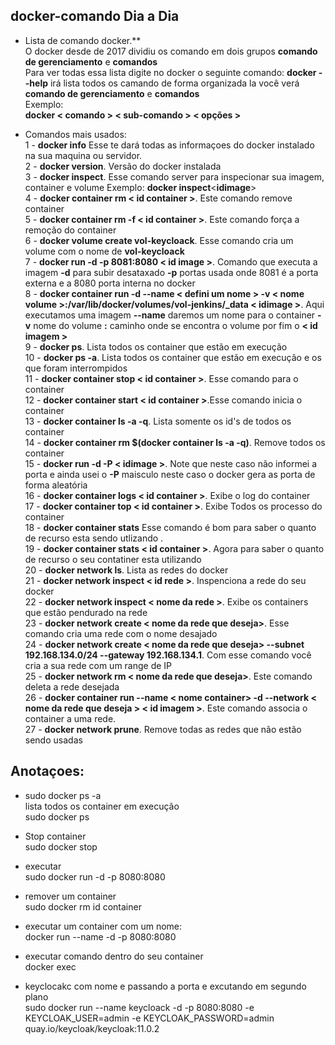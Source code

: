 ## docker-comando Dia a Dia

- Lista de comando docker.**<br/>
    O docker desde de 2017 dividiu os comando em dois grupos **comando de gerenciamento** e **comandos**<br/>
    Para ver todas essa lista digite no docker o seguinte comando: **docker --help** irá lista todos os camando de forma organizada la você verá **comando de gerenciamento** e **comandos**<br/>
Exemplo:<br/>
    **docker < comando > < sub-comando > < opções >**<br/>

-  Comandos mais usados:<br/>
    1 - **docker info** Esse te dará todas as informaçoes do docker instalado na sua maquina ou servidor.<br/>
    2 - **docker version**. Versão do docker instalada<br/>
    3 - **docker inspect**. Esse comando server para inspecionar sua imagem, container e volume Exemplo: **docker inspect**<**idimage**><br/>
    4 - **docker container rm < id container >**. Este comando remove container <br/>
    5 - **docker container rm -f < id container >**. Este comando força a remoção do container <br/>
    6 - **docker volume create vol-keycloack**. Esse comando cria um volume com o nome de **vol-keycloack** <br/>
    7 - **docker run -d -p 8081:8080 < id image >**. Comando que executa a imagem **-d** para subir desataxado **-p** portas usada onde 8081 é a porta externa e a 8080 porta interna no docker <br/>
    8 - **docker container run -d --name < defini um nome  > -v < nome volume >:/var/lib/docker/volumes/vol-jenkins/_data < idimage >**. Aqui executamos uma imagem **--name** daremos um nome para o container **-v** nome do volume **:** caminho onde se encontra o volume por fim o **< id imagem >**  <br/>
    9 - **docker ps**. Lista todos os container que estão em execução<br/>
   10 - **docker ps -a**. Lista todos os container que estão em execução e os que foram interrompidos<br/>
   11 - **docker container stop < id container >**. Esse comando para o container<br/>
   12 - **docker container start < id container >**.Esse comando inicia o container<br/>
   13 - **docker container ls -a -q**. Lista somente os id's de todos os container <br/>
   14 - **docker container rm $(docker container ls -a -q)**. Remove todos os container<br/>
   15 - **docker run -d -P < idimage >**. Note que neste caso não informei a porta e ainda usei o **-P** maisculo neste caso o docker gera as porta de forma aleatória <br/>
   16 - **docker container logs < id container >**. Exibe o log do container <br/>
   17 - **docker container top < id container >**. Exibe Todos os processo do container<br/>
   18 - **docker container stats** Esse comando é bom para saber o quanto de recurso esta sendo utlizando .<br/>
   19 - **docker container stats < id container >**. Agora para saber o quanto de recurso o seu contatiner esta utilizando<br/>
   20 - **docker network ls**. Lista as redes do docker<br/>
   21 - **docker network inspect < id rede >**. Inspenciona a rede do seu docker<br/>
   22 - **docker network inspect < nome da rede >**. Exibe os containers que estão pendurado na rede<br/>
   23 - **docker network create < nome da rede que deseja>**. Esse comando cria uma rede com o nome desajado<br/>
   24 - **docker network create < nome da rede que deseja> --subnet 192.168.134.0/24 --gateway  192.168.134.1**. Com esse comando você cria a sua rede com um range de IP<br/>
   25 - **docker network rm < nome da rede que deseja>**. Este comando deleta a rede desejada<br/>
   26 - **docker container run --name < nome container> -d --network < nome da rede que deseja >  < id imagem >**. Este comando associa o container a uma rede.<br/>
   27 - **docker network prune**. Remove todas as redes que não estão sendo usadas<br/>
         
 ## Anotaçoes:
   
- sudo docker ps -a<br/>
lista todos os container em execução<br/>
sudo docker ps<br/>

- Stop container <br/>
sudo docker stop <id container><br/>

- executar<br/>
sudo docker run -d -p 8080:8080 <id image or id container><br/>

- remover um container<br/>
sudo docker rm id container<br/>

- executar um container com um nome:<br/>
docker run --name <seu nome> -d -p 8080:8080 <id image><br/>

- executar comando dentro do seu container<br/>
docker exec  <id container> <br/>

- keyclocakc com nome e passando a porta e excutando em segundo plano<br/>
sudo docker run --name keycloack -d -p 8080:8080 -e KEYCLOAK_USER=admin -e KEYCLOAK_PASSWORD=admin quay.io/keycloak/keycloak:11.0.2<br/>
 

